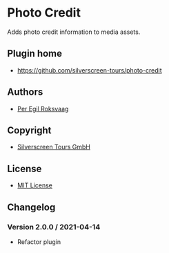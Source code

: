 # Photo Credit 

Adds photo credit information to media assets.

## Plugin home
* https://github.com/silverscreen-tours/photo-credit

## Authors
* [Per Egil Roksvaag](https://github.com/peroks)

## Copyright
* [Silverscreen Tours GmbH](https://www.silverscreen.tours/)

## License
* [MIT License](https://opensource.org/licenses/MIT)

## Changelog

### Version 2.0.0 / 2021-04-14
* Refactor plugin